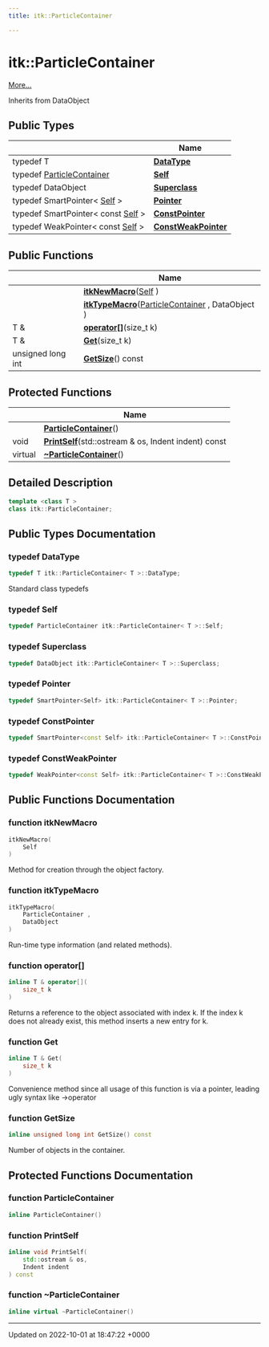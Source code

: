 ```yaml
---
title: itk::ParticleContainer

---
```


# itk::ParticleContainer



 [More...](#detailed-description)

Inherits from DataObject

## Public Types

|                | Name           |
| -------------- | -------------- |
| typedef T | **[DataType](../Classes/classitk_1_1ParticleContainer.md#typedef-datatype)**  |
| typedef [ParticleContainer](../Classes/classitk_1_1ParticleContainer.md) | **[Self](../Classes/classitk_1_1ParticleContainer.md#typedef-self)**  |
| typedef DataObject | **[Superclass](../Classes/classitk_1_1ParticleContainer.md#typedef-superclass)**  |
| typedef SmartPointer< [Self](../Classes/classitk_1_1ParticleContainer.md) > | **[Pointer](../Classes/classitk_1_1ParticleContainer.md#typedef-pointer)**  |
| typedef SmartPointer< const [Self](../Classes/classitk_1_1ParticleContainer.md) > | **[ConstPointer](../Classes/classitk_1_1ParticleContainer.md#typedef-constpointer)**  |
| typedef WeakPointer< const [Self](../Classes/classitk_1_1ParticleContainer.md) > | **[ConstWeakPointer](../Classes/classitk_1_1ParticleContainer.md#typedef-constweakpointer)**  |

## Public Functions

|                | Name           |
| -------------- | -------------- |
| | **[itkNewMacro](../Classes/classitk_1_1ParticleContainer.md#function-itknewmacro)**([Self](../Classes/classitk_1_1ParticleContainer.md) ) |
| | **[itkTypeMacro](../Classes/classitk_1_1ParticleContainer.md#function-itktypemacro)**([ParticleContainer](../Classes/classitk_1_1ParticleContainer.md) , DataObject ) |
| T & | **[operator[]](../Classes/classitk_1_1ParticleContainer.md#function-operator[])**(size_t k) |
| T & | **[Get](../Classes/classitk_1_1ParticleContainer.md#function-get)**(size_t k) |
| unsigned long int | **[GetSize](../Classes/classitk_1_1ParticleContainer.md#function-getsize)**() const |

## Protected Functions

|                | Name           |
| -------------- | -------------- |
| | **[ParticleContainer](../Classes/classitk_1_1ParticleContainer.md#function-particlecontainer)**() |
| void | **[PrintSelf](../Classes/classitk_1_1ParticleContainer.md#function-printself)**(std::ostream & os, Indent indent) const |
| virtual | **[~ParticleContainer](../Classes/classitk_1_1ParticleContainer.md#function-~particlecontainer)**() |

## Detailed Description

```cpp
template <class T >
class itk::ParticleContainer;
```

## Public Types Documentation

### typedef DataType

```cpp
typedef T itk::ParticleContainer< T >::DataType;
```


Standard class typedefs 


### typedef Self

```cpp
typedef ParticleContainer itk::ParticleContainer< T >::Self;
```


### typedef Superclass

```cpp
typedef DataObject itk::ParticleContainer< T >::Superclass;
```


### typedef Pointer

```cpp
typedef SmartPointer<Self> itk::ParticleContainer< T >::Pointer;
```


### typedef ConstPointer

```cpp
typedef SmartPointer<const Self> itk::ParticleContainer< T >::ConstPointer;
```


### typedef ConstWeakPointer

```cpp
typedef WeakPointer<const Self> itk::ParticleContainer< T >::ConstWeakPointer;
```


## Public Functions Documentation

### function itkNewMacro

```cpp
itkNewMacro(
    Self 
)
```


Method for creation through the object factory. 


### function itkTypeMacro

```cpp
itkTypeMacro(
    ParticleContainer ,
    DataObject 
)
```


Run-time type information (and related methods). 


### function operator[]

```cpp
inline T & operator[](
    size_t k
)
```


Returns a reference to the object associated with index k. If the index k does not already exist, this method inserts a new entry for k. 


### function Get

```cpp
inline T & Get(
    size_t k
)
```


Convenience method since all usage of this function is via a pointer, leading ugly syntax like ->operator[](k) 


### function GetSize

```cpp
inline unsigned long int GetSize() const
```


Number of objects in the container. 


## Protected Functions Documentation

### function ParticleContainer

```cpp
inline ParticleContainer()
```


### function PrintSelf

```cpp
inline void PrintSelf(
    std::ostream & os,
    Indent indent
) const
```


### function ~ParticleContainer

```cpp
inline virtual ~ParticleContainer()
```


-------------------------------

Updated on 2022-10-01 at 18:47:22 +0000